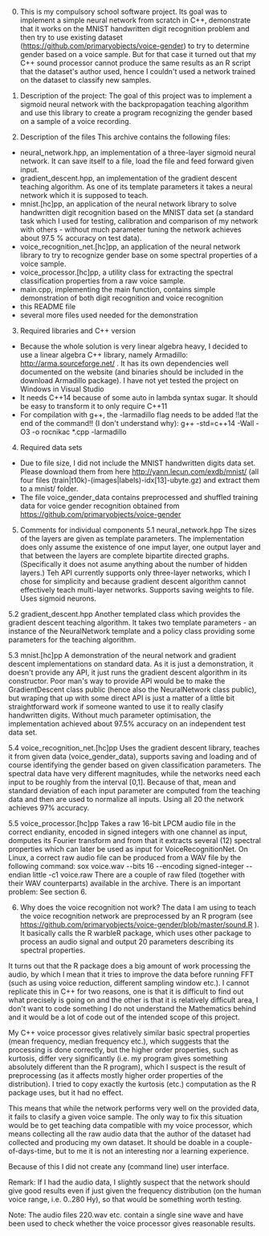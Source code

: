 0. This is my compulsory school software project. Its goal was to implement a simple neural network from scratch in C++, demonstrate that it works on the MNIST handwritten digit recognition problem and then try to use existing dataset (https://github.com/primaryobjects/voice-gender) to try to determine gender based on a voice sample. But for that case it turned out that my C++ sound processor cannot produce the same results as an R script that the dataset's author used, hence I couldn't used a network trained on the dataset to classify new samples.

1. Description of the project:
The goal of this project was to implement a sigmoid neural network with the backpropagation teaching algorithm and use this library to create a program recognizing the gender based on a sample of a voice recording.


2. Description of the files
This archive contains the following files:
- neural_network.hpp, an implementation of a three-layer sigmoid neural network. It can save itself to a file, load the file and feed forward given input.
- gradient_descent.hpp, an implementation of the gradient descent teaching algorithm. As one of its template parameters it takes a neural network which it is supposed to teach.
- mnist.[hc]pp, an application of the neural network library to solve handwritten digit recognition based on the MNIST data set (a standard task which I used for testing, calibration and comparison of my network with others - without much parameter tuning the network achieves about 97.5 % accuracy on test data).
- voice_recognition_net.[hc]pp, an application of the neural network library to try to recognize gender base on some spectral properties of a voice sample. 
- voice_processor.[hc]pp, a utility class for extracting the spectral classification properties from a raw voice sample.
- main.cpp, implementing the main function, contains simple demonstration of both digit recognition and voice recognition
- this README file
- several more files used needed for the demonstration


3. Required libraries and C++ version
- Because the whole solution is very linear algebra heavy, I decided to use a linear algebra C++ library, namely Armadillo: http://arma.sourceforge.net/ . It has its own dependencies well documented on the website (and binaries should be included in the download Armadillo package). I have not yet tested the project on Windows in Visual Studio
- It needs C++14 because of some auto in lambda syntax sugar. It should be easy to transform it to only require C++11
- For compilation with g++, the -larmadillo flag needs to be added !!at the end of the command!! (I don't understand why):
	g++ -std=c++14 -Wall -O3 -o rocnikac *.cpp -larmadillo


4. Required data sets
- Due to file size, I did not include the MNIST handwritten digits data set. Please download them from here http://yann.lecun.com/exdb/mnist/ (all four files (train|t10k)-(images|labels)-idx[13]-ubyte.gz) and extract them to a mnist/ folder.
- The file voice_gender_data contains preprocessed and shuffled training data for voice gender recognition obtained from https://github.com/primaryobjects/voice-gender


5. Comments for individual components
5.1 neural_network.hpp
The sizes of the layers are given as template parameters. The implementation does only assume the existence of one imput layer, one output layer and that between the layers are complete bipartite directed graphs. (Specifically it does not asume anything about the number of hidden layers.) Teh API currently supports only three-layer networks, which I chose for simplicity and because gradient descent algorithm cannot effectively teach multi-layer networks.
Supports saving weights to file.
Uses sigmoid neurons.

5.2 gradient_descent.hpp
Another templated class which provides the gradient descent teaching algorithm. It takes two template parameters - an instance of the NeuralNetwork template and a policy class providing some parameters for the teaching algorithm.

5.3 mnist.[hc]pp
A demonstration of the neural network and gradient descent implementations on standard data. As it is just a demonstration, it doesn't provide any API, it just runs the gradient descent algorithm in its constructor. Poor man's way to provide API would be to make the GradientDescent class public (hence also the NeuralNetwork class public), but wraping that up with some direct API is just a matter of a little bit straightforward work if someone wanted to use it to really clasify handwritten digits.
Without much parameter optimisation, the implementation achieved about 97.5% accuracy on an independent test data set.

5.4 voice_recognition_net.[hc]pp
Uses the gradient descent library, teaches it from given data (voice_gender_data), supports saving and loading and of course identifying the gender based on given classification parameters.
The spectral data have very different magnitudes, while the networks need each input to be roughly from the interval [0,1]. Because of that, mean and standard deviation of each input parameter are computed from the teaching data and then are used to normalize all inputs.
Using all 20 the network achieves 97% accuracy.

5.5 voice_processor.[hc]pp
Takes a raw 16-bit LPCM audio file in the correct endianity, encoded in signed integers with one channel as input, domputes its Fourier transform and from that it extracts several (12) spectral properties which can later be used as input for VoiceRecognitionNet.
On Linux, a correct raw audio file can be produced from a WAV file by the following command: 
	sox voice.wav --bits 16 --encoding signed-integer --endian little -c1 voice.raw
There are a couple of raw filed (together with their WAV counterparts) available in the archive.
There is an important problem: See section 6.


6. Why does the voice recognition not work?
The data I am using to teach the voice recognition network are preprocessed by an R program (see https://github.com/primaryobjects/voice-gender/blob/master/sound.R ). It basically calls the R warbleR package, which uses other package to process an audio signal and output 20 parameters describing its spectral properties.

It turns out that the R package does a big amount of work processing the audio, by which I mean that it tries to improve the data before running FFT (such as using voice reduction, different sampling window etc.). I cannot replicate this in C++ for two reasons, one is that it is difficult to find out what precisely is going on and the other is that it is relatively difficult area, I don't want to code something I do not understand the Mathematics behind and it would be a lot of code out of the intended scope of this project.

My C++ voice processor gives relatively similar basic spectral properties (mean frequency, median frequency etc.), which suggests that the processing is done correctly, but the higher order properties, such as kurtosis, differ very significantly (i.e. my program gives something absolutely different than the R program), which I suspect is the result of preprocessing (as it affects mostly higher order properties of the distribution). I tried to copy exactly the kurtosis (etc.) computation as the R package uses, but it had no effect.

This means that while the network performs very well on the provided data, it fails to clasify a given voice sample. The only way to fix this situation would be to get teaching data compatible with my voice processor, which means collecting all the raw audio data that the author of the dataset had collected and producing my own dataset. It should be doable in a couple-of-days-time, but to me it is not an interesting nor a learning experience.

Because of this I did not create any (command line) user interface.

Remark: If I had the audio data, I slightly suspect that the network should give good results even if just given the frequency distribution (on the human voice range, i.e. 0..280 Hy), so that would be something worth testing.

Note: The audio files 220.wav etc. contain a single sine wave and have been used to check whether the voice processor gives reasonable results.
